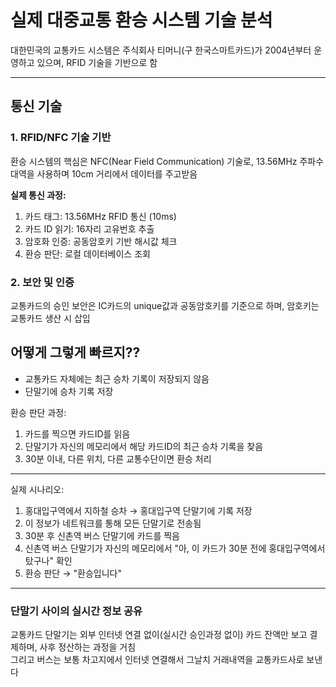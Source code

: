 # 실제 대중교통 환승 시스템 기술 분석

대한민국의 교통카드 시스템은 주식회사 티머니(구 한국스마트카드)가 2004년부터 운영하고 있으며, RFID 기술을 기반으로 함

---

## 통신 기술

### 1. RFID/NFC 기술 기반
환승 시스템의 핵심은 NFC(Near Field Communication) 기술로, 13.56MHz 주파수 대역을 사용하며 10cm 거리에서 데이터를 주고받음

**실제 통신 과정:**
1. 카드 태그: 13.56MHz RFID 통신 (10ms)
2. 카드 ID 읽기: 16자리 고유번호 추출
3. 암호화 인증: 공동암호키 기반 해시값 체크
4. 환승 판단: 로컬 데이터베이스 조회


### 2. 보안 및 인증
교통카드의 승인 보안은 IC카드의 unique값과 공동암호키를 기준으로 하며, 암호키는 교통카드 생산 시 삽입



## 어떻게 그렇게 빠르지??
- 교통카드 자체에는 최근 승차 기록이 저장되지 않음
- 단말기에 승차 기록 저장

환승 판단 과정:

1. 카드를 찍으면 카드ID를 읽음
2. 단말기가 자신의 메모리에서 해당 카드ID의 최근 승차 기록을 찾음
3. 30분 이내, 다른 위치, 다른 교통수단이면 환승 처리

---

실제 시나리오:

1. 홍대입구역에서 지하철 승차 → 홍대입구역 단말기에 기록 저장
2. 이 정보가 네트워크를 통해 모든 단말기로 전송됨
3. 30분 후 신촌역 버스 단말기에 카드를 찍음
4. 신촌역 버스 단말기가 자신의 메모리에서 "아, 이 카드가 30분 전에 홍대입구역에서 탔구나" 확인
5. 환승 판단 → "환승입니다"
---

### 단말기 사이의 실시간 정보 공유
교통카드 단말기는 외부 인터넷 연결 없이(실시간 승인과정 없이) 카드 잔액만 보고 결제하며, 사후 정산하는 과정을 거침 \
그리고 버스는 보통 차고지에서 인터넷 연결해서 그날치 거래내역을 교통카드사로 보낸다




